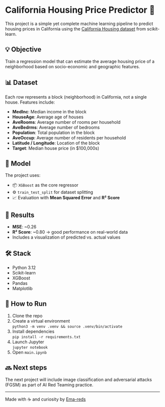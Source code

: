 # California Housing Price Predictor 🏡

This project is a simple yet complete machine learning pipeline to predict housing prices in California using the [California Housing dataset](https://scikit-learn.org/stable/datasets/real_world.html#california-housing-dataset) from scikit-learn.

## 💡 Objective

Train a regression model that can estimate the average housing price of a neighborhood based on socio-economic and geographic features.

## 📊 Dataset

Each row represents a block (neighborhood) in California, not a single house. Features include:

- **MedInc**: Median income in the block
- **HouseAge**: Average age of houses
- **AveRooms**: Average number of rooms per household
- **AveBedrms**: Average number of bedrooms
- **Population**: Total population in the block
- **AveOccup**: Average number of residents per household
- **Latitude / Longitude**: Location of the block
- **Target**: Median house price (in $100,000s)

## 🧠 Model

The project uses:

- 📦 `XGBoost` as the core regressor  
- ⚙️ `train_test_split` for dataset splitting  
- 📈 Evaluation with **Mean Squared Error** and **R² Score**

## 📌 Results

- **MSE**: ~0.26  
- **R² Score**: ~0.80 → good performance on real-world data  
- Includes a visualization of predicted vs. actual values

## 🛠️ Stack

- Python 3.12
- Scikit-learn
- XGBoost
- Pandas
- Matplotlib

## 📂 How to Run

1. Clone the repo
2. Create a virtual environment  
   `python3 -m venv .venv && source .venv/bin/activate`
3. Install dependencies  
   `pip install -r requirements.txt`
4. Launch Jupyter  
   `jupyter notebook`
5. Open `main.ipynb`

## 🔜 Next steps

The next project will include image classification and adversarial attacks (FGSM) as part of AI Red Teaming practice.

---

Made with ☕ and curiosity by [Ema-reds](https://github.com/Ema-reds)
